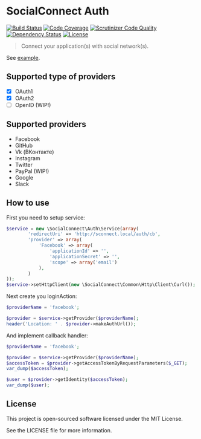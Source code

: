 SocialConnect Auth
==================

[![Build Status](http://img.shields.io/travis/SocialConnect/auth.svg?style=flat-square)](https://travis-ci.org/SocialConnect/auth)
[![Code Coverage](https://scrutinizer-ci.com/g/SocialConnect/auth/badges/coverage.png?b=master)](https://scrutinizer-ci.com/g/SocialConnect/auth/?branch=master)
[![Scrutinizer Code Quality](http://img.shields.io/scrutinizer/g/socialconnect/auth/master.svg?style=flat-square)](https://scrutinizer-ci.com/g/SocialConnect/auth/?branch=master)
[![Dependency Status](https://www.versioneye.com/user/projects/54d7935c2bc7901e48000014/badge.svg?style=flat)](https://www.versioneye.com/user/projects/54d7935c2bc7901e48000014)
[![License](http://img.shields.io/packagist/l/SocialConnect/auth.svg?style=flat-square)](https://packagist.org/packages/socialconnect/auth)

> Connect your application(s) with social network(s).

See [example](./example).

## Supported type of providers

- [x] OAuth1
- [x] OAuth2
- [ ] OpenID (WIP!)

## Supported providers

* Facebook
* GitHub
* Vk (ВКонтакте)
* Instagram
* Twitter
* PayPal (WIP!)
* Google
* Slack

## How to use


First you need to setup service:

```php
$service = new \SocialConnect\Auth\Service(array(
        'redirectUri' => 'http://sconnect.local/auth/cb',
        'provider' => array(
            'Facebook' => array(
                'applicationId' => '',
                'applicationSecret' => '',
                'scope' => array('email')
            ),
        )
));
$service->setHttpClient(new \SocialConnect\Common\Http\Client\Curl());
```

Next create you loginAction:

```php
$providerName = 'facebook';

$provider = $service->getProvider($providerName);
header('Location: ' . $provider->makeAuthUrl());
```

And implement callback handler:

```php
$providerName = 'facebook';

$provider = $service->getProvider($providerName);
$accessToken = $provider->getAccessTokenByRequestParameters($_GET);
var_dump($accessToken);

$user = $provider->getIdentity($accessToken);
var_dump($user);
```

License
-------

This project is open-sourced software licensed under the MIT License.

See the LICENSE file for more information.
